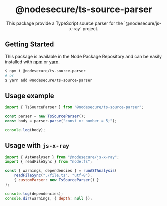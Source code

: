 <p align="center">
  <h1 align="center">
    @nodesecure/ts-source-parser
  </h1>
</p>

<p align="center">
  This package provide a TypeScript source parser for the `@nodesecure/js-x-ray` project.
</p>

## Getting Started

This package is available in the Node Package Repository and can be easily installed with [npm](https://docs.npmjs.com/getting-started/what-is-npm) or [yarn](https://yarnpkg.com).

```bash
$ npm i @nodesecure/ts-source-parser
# or
$ yarn add @nodesecure/ts-source-parser
```

## Usage example
```js
import { TsSourceParser } from "@nodesecure/ts-source-parser";

const parser = new TsSourceParser();
const body = parser.parse("const x: number = 5;");

console.log(body);
```

## Usage with `js-x-ray` 
```js
import { AstAnalyser } from "@nodesecure/js-x-ray";
import { readFileSync } from "node:fs";

const { warnings, dependencies } = runASTAnalysis(
    readFileSync("./file.ts", "utf-8"),
    { customParser: new TsSourceParser() }
);

console.log(dependencies);
console.dir(warnings, { depth: null });
```
